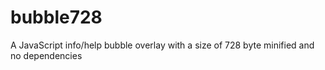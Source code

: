 # bubble728
A JavaScript info/help bubble overlay with a size of 728 byte minified and no dependencies
